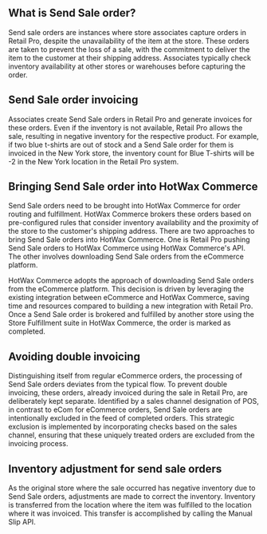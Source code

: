 

## What is Send Sale order?

Send sale orders are instances where store associates capture orders in Retail Pro, despite the unavailability of the item at the store. These orders are taken to prevent the loss of a sale, with the commitment to deliver the item to the customer at their shipping address. Associates typically check inventory availability at other stores or warehouses before capturing the order.

## Send Sale order invoicing

Associates create Send Sale orders in Retail Pro and generate invoices for these orders. Even if the inventory is not available, Retail Pro allows the sale, resulting in negative inventory for the respective product. For example, if two blue t-shirts are out of stock and a Send Sale order for them is invoiced in the New York store, the inventory count for Blue T-shirts will be -2 in the New York location in the Retail Pro system.


## Bringing Send Sale order into HotWax Commerce

Send Sale orders need to be brought into HotWax Commerce for order routing and fulfillment. HotWax Commerce brokers these orders based on pre-configured rules that consider inventory availability and the proximity of the store to the customer's shipping address. There are two approaches to bring Send Sale orders into HotWax Commerce. One is Retail Pro pushing Send Sale orders to HotWax Commerce using HotWax Commerce's API. The other involves downloading Send Sale orders from the eCommerce platform.

HotWax Commerce adopts the approach of downloading Send Sale orders from the eCommerce platform. This decision is driven by leveraging the existing integration between eCommerce and HotWax Commerce, saving time and resources compared to building a new integration with Retail Pro. Once a Send Sale order is brokered and fulfilled by another store using the Store Fulfillment suite in HotWax Commerce, the order is marked as completed.


## Avoiding double invoicing

Distinguishing itself from regular eCommerce orders, the processing of Send Sale orders deviates from the typical flow. To prevent double invoicing, these orders, already invoiced during the sale in Retail Pro, are deliberately kept separate. Identified by a sales channel designation of POS, in contrast to eCom for eCommerce orders, Send Sale orders are intentionally excluded in the feed of completed orders. This strategic exclusion is implemented by incorporating checks based on the sales channel, ensuring that these uniquely treated orders are excluded from the invoicing process.

## Inventory adjustment for send sale orders

As the original store where the sale occurred has negative inventory due to Send Sale orders, adjustments are made to correct the inventory. Inventory is transferred from the location where the item was fulfilled to the location where it was invoiced. This transfer is accomplished by calling the Manual Slip API.
